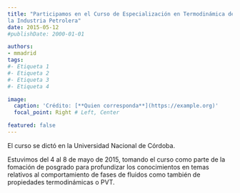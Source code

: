 ```yaml
---
title: "Participamos en el Curso de Especialización en Termodinámica de Fluidos para
la Industria Petrolera"
date: 2015-05-12
#publishDate: 2000-01-01

authors:
- mmadrid
tags:
#- Etiqueta 1
#- Etiqueta 2
#- Etiqueta 3
#- Etiqueta 4

image:
  caption: 'Crédito: [**Quien corresponda**](https://example.org)'
  focal_point: Right # Left, Center

featured: false
---
```


El curso se dictó en la Universidad Nacional de Córdoba.

<!--more-->

Estuvimos del 4 al 8 de mayo de 2015, tomando el curso como parte de la fomación de
posgrado para profundizar los conocimientos en temas relativos al comportamiento de fases
de fluidos como también de propiedades termodinámicas o PVT.

